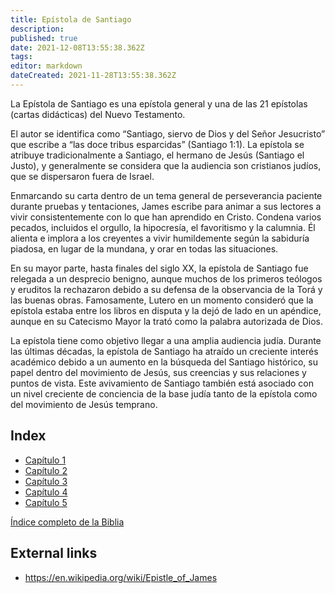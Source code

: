 ```yaml
---
title: Epístola de Santiago
description: 
published: true
date: 2021-12-08T13:55:38.362Z
tags: 
editor: markdown
dateCreated: 2021-11-28T13:55:38.362Z
---
```


La Epístola de Santiago es una epístola general y una de las 21 epístolas (cartas didácticas) del Nuevo Testamento.

El autor se identifica como “Santiago, siervo de Dios y del Señor Jesucristo” que escribe a “las doce tribus esparcidas” (Santiago 1:1). La epístola se atribuye tradicionalmente a Santiago, el hermano de Jesús (Santiago el Justo), y generalmente se considera que la audiencia son cristianos judíos, que se dispersaron fuera de Israel. 

Enmarcando su carta dentro de un tema general de perseverancia paciente durante pruebas y tentaciones, James escribe para animar a sus lectores a vivir consistentemente con lo que han aprendido en Cristo. Condena varios pecados, incluidos el orgullo, la hipocresía, el favoritismo y la calumnia. Él alienta e implora a los creyentes a vivir humildemente según la sabiduría piadosa, en lugar de la mundana, y orar en todas las situaciones.

En su mayor parte, hasta finales del siglo XX, la epístola de Santiago fue relegada a un desprecio benigno, aunque muchos de los primeros teólogos y eruditos la rechazaron debido a su defensa de la observancia de la Torá y las buenas obras. Famosamente, Lutero en un momento consideró que la epístola estaba entre los libros en disputa y la dejó de lado en un apéndice, aunque en su Catecismo Mayor la trató como la palabra autorizada de Dios.

La epístola tiene como objetivo llegar a una amplia audiencia judía. Durante las últimas décadas, la epístola de Santiago ha atraído un creciente interés académico debido a un aumento en la búsqueda del Santiago histórico, su papel dentro del movimiento de Jesús, sus creencias y sus relaciones y puntos de vista. Este avivamiento de Santiago también está asociado con un nivel creciente de conciencia de la base judía tanto de la epístola como del movimiento de Jesús temprano. 

## Index

- [Capítulo 1](/es/Bible/James/1)
- [Capítulo 2](/es/Bible/James/2)
- [Capítulo 3](/es/Bible/James/3)
- [Capítulo 4](/es/Bible/James/4)
- [Capítulo 5](/es/Bible/James/5)



[Índice completo de la Biblia](/es/index/bible)


## External links

- https://en.wikipedia.org/wiki/Epistle_of_James